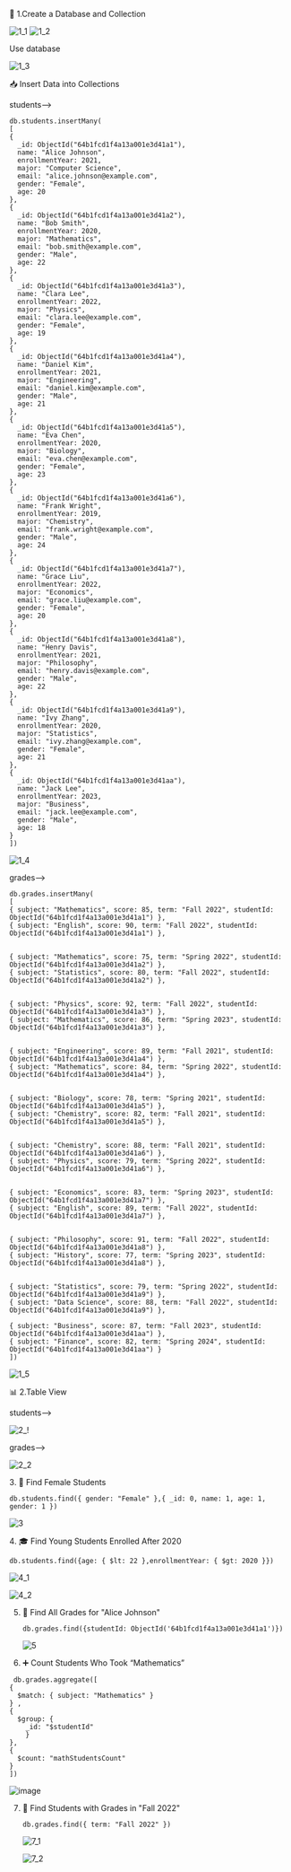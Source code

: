 🧱 1.Create a Database and Collection

![1_1](https://github.com/user-attachments/assets/7c82718a-f559-432e-bb06-612c4a77b611)
![1_2](https://github.com/user-attachments/assets/b0cd66f4-0d2d-4b0c-99be-998e167794ee)

  Use database
  
  ![1_3](https://github.com/user-attachments/assets/7b1abaa8-5c61-4948-8127-1012949de143)


📥 Insert Data into Collections

students-->

~~~
db.students.insertMany(
[
{
  _id: ObjectId("64b1fcd1f4a13a001e3d41a1"),
  name: "Alice Johnson",
  enrollmentYear: 2021,
  major: "Computer Science",
  email: "alice.johnson@example.com",
  gender: "Female",
  age: 20
},
{
  _id: ObjectId("64b1fcd1f4a13a001e3d41a2"),
  name: "Bob Smith",
  enrollmentYear: 2020,
  major: "Mathematics",
  email: "bob.smith@example.com",
  gender: "Male",
  age: 22
},
{
  _id: ObjectId("64b1fcd1f4a13a001e3d41a3"),
  name: "Clara Lee",
  enrollmentYear: 2022,
  major: "Physics",
  email: "clara.lee@example.com",
  gender: "Female",
  age: 19
},
{
  _id: ObjectId("64b1fcd1f4a13a001e3d41a4"),
  name: "Daniel Kim",
  enrollmentYear: 2021,
  major: "Engineering",
  email: "daniel.kim@example.com",
  gender: "Male",
  age: 21
},
{
  _id: ObjectId("64b1fcd1f4a13a001e3d41a5"),
  name: "Eva Chen",
  enrollmentYear: 2020,
  major: "Biology",
  email: "eva.chen@example.com",
  gender: "Female",
  age: 23
},
{
  _id: ObjectId("64b1fcd1f4a13a001e3d41a6"),
  name: "Frank Wright",
  enrollmentYear: 2019,
  major: "Chemistry",
  email: "frank.wright@example.com",
  gender: "Male",
  age: 24
},
{
  _id: ObjectId("64b1fcd1f4a13a001e3d41a7"),
  name: "Grace Liu",
  enrollmentYear: 2022,
  major: "Economics",
  email: "grace.liu@example.com",
  gender: "Female",
  age: 20
},
{
  _id: ObjectId("64b1fcd1f4a13a001e3d41a8"),
  name: "Henry Davis",
  enrollmentYear: 2021,
  major: "Philosophy",
  email: "henry.davis@example.com",
  gender: "Male",
  age: 22
},
{
  _id: ObjectId("64b1fcd1f4a13a001e3d41a9"),
  name: "Ivy Zhang",
  enrollmentYear: 2020,
  major: "Statistics",
  email: "ivy.zhang@example.com",
  gender: "Female",
  age: 21
},
{
  _id: ObjectId("64b1fcd1f4a13a001e3d41aa"),
  name: "Jack Lee",
  enrollmentYear: 2023,
  major: "Business",
  email: "jack.lee@example.com",
  gender: "Male",
  age: 18
}
])
~~~

![1_4](https://github.com/user-attachments/assets/a4c0286f-5a77-4d3c-961b-e5e761494420)

grades-->

~~~
db.grades.insertMany(
[
{ subject: "Mathematics", score: 85, term: "Fall 2022", studentId: ObjectId("64b1fcd1f4a13a001e3d41a1") },
{ subject: "English", score: 90, term: "Fall 2022", studentId: ObjectId("64b1fcd1f4a13a001e3d41a1") },


{ subject: "Mathematics", score: 75, term: "Spring 2022", studentId: ObjectId("64b1fcd1f4a13a001e3d41a2") },
{ subject: "Statistics", score: 80, term: "Fall 2022", studentId: ObjectId("64b1fcd1f4a13a001e3d41a2") },


{ subject: "Physics", score: 92, term: "Fall 2022", studentId: ObjectId("64b1fcd1f4a13a001e3d41a3") },
{ subject: "Mathematics", score: 86, term: "Spring 2023", studentId: ObjectId("64b1fcd1f4a13a001e3d41a3") },


{ subject: "Engineering", score: 89, term: "Fall 2021", studentId: ObjectId("64b1fcd1f4a13a001e3d41a4") },
{ subject: "Mathematics", score: 84, term: "Spring 2022", studentId: ObjectId("64b1fcd1f4a13a001e3d41a4") },


{ subject: "Biology", score: 78, term: "Spring 2021", studentId: ObjectId("64b1fcd1f4a13a001e3d41a5") },
{ subject: "Chemistry", score: 82, term: "Fall 2021", studentId: ObjectId("64b1fcd1f4a13a001e3d41a5") },


{ subject: "Chemistry", score: 88, term: "Fall 2021", studentId: ObjectId("64b1fcd1f4a13a001e3d41a6") },
{ subject: "Physics", score: 79, term: "Spring 2022", studentId: ObjectId("64b1fcd1f4a13a001e3d41a6") },


{ subject: "Economics", score: 83, term: "Spring 2023", studentId: ObjectId("64b1fcd1f4a13a001e3d41a7") },
{ subject: "English", score: 89, term: "Fall 2022", studentId: ObjectId("64b1fcd1f4a13a001e3d41a7") },


{ subject: "Philosophy", score: 91, term: "Fall 2022", studentId: ObjectId("64b1fcd1f4a13a001e3d41a8") },
{ subject: "History", score: 77, term: "Spring 2023", studentId: ObjectId("64b1fcd1f4a13a001e3d41a8") },


{ subject: "Statistics", score: 79, term: "Spring 2022", studentId: ObjectId("64b1fcd1f4a13a001e3d41a9") },
{ subject: "Data Science", score: 88, term: "Fall 2022", studentId: ObjectId("64b1fcd1f4a13a001e3d41a9") },

{ subject: "Business", score: 87, term: "Fall 2023", studentId: ObjectId("64b1fcd1f4a13a001e3d41aa") },
{ subject: "Finance", score: 82, term: "Spring 2024", studentId: ObjectId("64b1fcd1f4a13a001e3d41aa") }
])
~~~

![1_5](https://github.com/user-attachments/assets/92627941-19fb-4196-b4e1-7cf69fd0b949)


📊 2.Table View

students-->

![2_!](https://github.com/user-attachments/assets/b1561e98-5b13-4e67-8537-921fa7ad0cfe)


grades-->

![2_2](https://github.com/user-attachments/assets/402d610c-1f1f-456e-bd7c-cbf9430607a2)


3️. 👩 Find Female Students

~~~
db.students.find({ gender: "Female" },{ _id: 0, name: 1, age: 1, gender: 1 })
~~~

![3](https://github.com/user-attachments/assets/06a7d271-549a-43e0-859e-e4f7f670736d)


4️. 🎓 Find Young Students Enrolled After 2020


~~~
db.students.find({age: { $lt: 22 },enrollmentYear: { $gt: 2020 }})
~~~

![4_1](https://github.com/user-attachments/assets/913d356f-ad4d-4515-9d47-686482c79a45)

![4_2](https://github.com/user-attachments/assets/7cdff579-5b35-4cca-a1e3-c57018f9c9b0)



5. 📝 Find All Grades for "Alice Johnson"

   ~~~
   db.grades.find({studentId: ObjectId('64b1fcd1f4a13a001e3d41a1')})
   ~~~

   ![5](https://github.com/user-attachments/assets/697b6174-9c6e-454b-97a0-57bc5387c072)


6. ➕ Count Students Who Took “Mathematics”

  ~~~
   db.grades.aggregate([
  {
    $match: { subject: "Mathematics" } 
  }	,
  {
    $group: {
      _id: "$studentId" 
	  }
  },
  {
    $count: "mathStudentsCount"
  }
])
  ~~~

![image](https://github.com/user-attachments/assets/85cc02b7-eadb-4e1f-a997-b136098bb9fd)


7. 🍁 Find Students with Grades in "Fall 2022"

   ~~~
   db.grades.find({ term: "Fall 2022" })
   ~~~

    ![7_1](https://github.com/user-attachments/assets/b850ff7b-c048-4aab-a33e-13da2839f48b)

   ![7_2](https://github.com/user-attachments/assets/f20600f7-7a0f-4839-8577-b5f3a80dd137)

